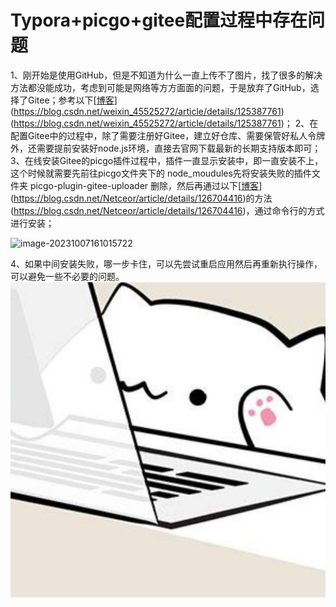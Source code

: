 # Typora+picgo+gitee配置过程中存在问题

1、刚开始是使用GitHub，但是不知道为什么一直上传不了图片，找了很多的解决方法都没能成功，考虑到可能是网络等方方面面的问题，于是放弃了GitHub，选择了Gitee；参考以下[[博客](https://blog.csdn.net/weixin_45525272/article/details/125387761)](https://blog.csdn.net/weixin_45525272/article/details/125387761)(https://blog.csdn.net/weixin_45525272/article/details/125387761)；
2、在配置Gitee中的过程中，除了需要注册好Gitee，建立好仓库、需要保管好私人令牌外，还需要提前安装好node.js环境，直接去官网下载最新的长期支持版本即可；
3、在线安装Gitee的picgo插件过程中，插件一直显示安装中，即一直安装不上，这个时候就需要先前往picgo文件夹下的 node_moudules先将安装失败的插件文件夹 picgo-plugin-gitee-uploader 删除，然后再通过以下[[博客](https://blog.csdn.net/Netceor/article/details/126704416)](https://blog.csdn.net/Netceor/article/details/126704416)的方法(https://blog.csdn.net/Netceor/article/details/126704416)，通过命令行的方式进行安装；

![image-20231007161015722](https://gitee.com/zbhgis/pic/raw/master/blog/image-20231007161015722.png)

4、如果中间安装失败，哪一步卡住，可以先尝试重启应用然后再重新执行操作，可以避免一些不必要的问题。
![image](https://github.com/zbhgis/BlogImg/blob/main/avatar.jpg)
<!-- ##{"timestamp":1696629600}## -->